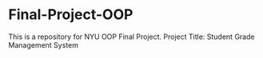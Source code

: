 # Final-Project-OOP
This is a repository for NYU OOP Final Project. Project Title: Student Grade Management System

